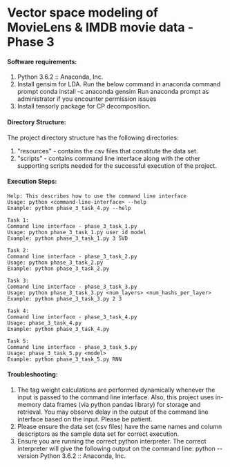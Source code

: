 # Vector space modeling of MovieLens & IMDB movie data - Phase 3

#### Software requirements:
1. Python 3.6.2 :: Anaconda, Inc.
2. Install gensim for LDA. Run the below command in anaconda command prompt
conda install -c anaconda gensim
Run anaconda prompt as administrator if you encounter permission issues
3. Install tensorly package for CP decomposition.

#### Directory Structure:
The project directory structure has the following directories:
1. "resources" - contains the csv files that constitute the data set. 
2. "scripts" - contains command line interface along with the other supporting scripts needed for the successful execution of the project.

#### Execution Steps:
```
Help: This describes how to use the command line interface
Usage: python <command-line-interface> --help
Example: python phase_3_task_4.py --help

Task 1:
Command line interface - phase_3_task_1.py
Usage: python phase_3_task_1.py user_id model
Example: python phase_3_task_1.py 3 SVD

Task 2:
Command line interface - phase_3_task_2.py
Usage: python phase_3_task_2.py
Example: python phase_3_task_2.py

Task 3:
Command line interface - phase_3_task_3.py
Usage: python phase_3_task_3.py <num_layers> <num_hashs_per_layer>
Example: python phase_3_task_3.py 2 3

Task 4:
Command line interface - phase_3_task_4.py
Usage: phase_3_task_4.py
Example: python phase_3_task_4.py

Task 5:
Command line interface - phase_3_task_5.py
Usage: phase_3_task_5.py <model>
Example: python phase_3_task_5.py RNN
```

#### Troubleshooting:
1. The tag weight calculations are performed dynamically whenever the input is passed to the command line interface. Also, this project uses in-memory data frames (via python pandas library) for storage and retrieval. You may observe delay in the output of the command line interface based on the input. Please be patient.
2. Please ensure the data set (csv files) have the same names and column descriptors as the sample data set for correct execution.
3. Ensure you are running the correct python interpreter. The correct interpreter will give the following output on the command line:
	 python --version
	 Python 3.6.2 :: Anaconda, Inc.
